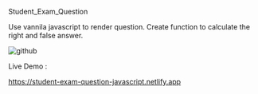 Student_Exam_Question

Use vannila javascript to render question. 
Create function to calculate the right and false answer. 

![github](https://media.giphy.com/media/BXlPuk58n7ffEW5Ce8/giphy.gif)



Live Demo : 

https://student-exam-question-javascript.netlify.app


